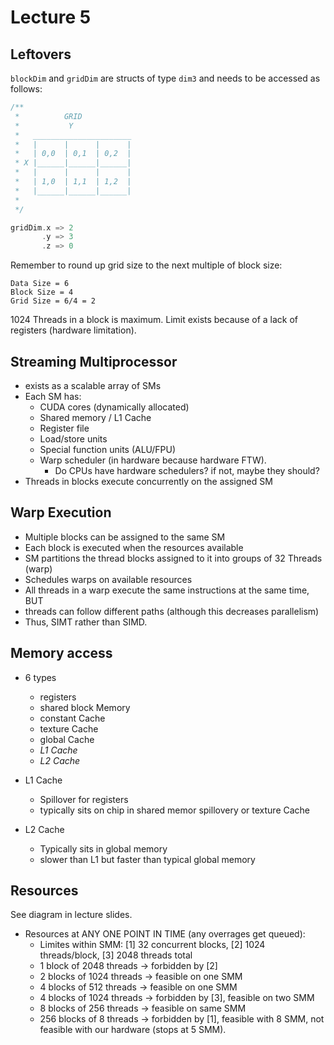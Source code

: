 # Lecture 5

## Leftovers

```blockDim``` and ```gridDim``` are structs of type ```dim3``` and needs to be accessed as follows:

```c
/**
 *          GRID
 *           Y
 *   ______________________
 *   |      |      |      |
 *   | 0,0  | 0,1  | 0,2  |
 * X |______|______|______|
 *   |      |      |      |
 *   | 1,0  | 1,1  | 1,2  |
 *   |______|______|______|
 *
 */

gridDim.x => 2
       .y => 3
       .z => 0
```

Remember to round up grid size to the next multiple of block size:

```
Data Size = 6
Block Size = 4
Grid Size = 6/4 = 2
```

1024 Threads in a block is maximum.
Limit exists because of a lack of registers (hardware limitation).

## Streaming Multiprocessor

* exists as a scalable array of SMs
* Each SM has:
  * CUDA cores (dynamically allocated)
  * Shared memory / L1 Cache
  * Register file
  * Load/store units
  * Special function units (ALU/FPU)
  * Warp scheduler (in hardware because hardware FTW).
    * Do CPUs have hardware schedulers? if not, maybe they should?
* Threads in blocks execute concurrently on the assigned SM

## Warp Execution

* Multiple blocks can be assigned to the same SM
* Each block is executed when the resources available
* SM partitions the thread blocks assigned to it into groups of 32 Threads (warp)
* Schedules warps on available resources
* All threads in a warp execute the same instructions at the same time, BUT
* threads can follow different paths (although this decreases parallelism)
* Thus, SIMT rather than SIMD.

## Memory access

* 6 types
  * registers
  * shared block Memory
  * constant Cache
  * texture Cache
  * global Cache
  * *L1 Cache*
  * *L2 Cache*


* L1 Cache
  * Spillover for registers
  * typically sits on chip in shared memor spillovery or texture Cache


* L2 Cache
  * Typically sits in global memory
  * slower than L1 but faster than typical global memory

## Resources

See diagram in lecture slides.

* Resources at ANY ONE POINT IN TIME (any overrages get queued):
  * Limites within SMM: [1] 32 concurrent blocks, [2] 1024 threads/block, [3] 2048 threads total
  * 1 block of 2048 threads -> forbidden by [2]
  * 2 blocks of 1024 threads -> feasible on one SMM
  * 4 blocks of 512 threads -> feasible on one SMM
  * 4 blocks of 1024 threads -> forbidden by [3], feasible on two SMM
  * 8 blocks of 256 threads -> feasible on same SMM
  * 256 blocks of 8 threads -> forbidden by [1], feasible with 8 SMM, not feasible with our hardware (stops at 5 SMM).
